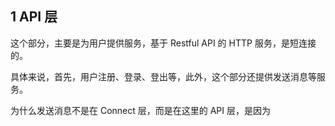 ## 1 API 层

这个部分，主要是为用户提供服务，基于 Restful API 的 HTTP 服务，是短连接的。

具体来说，首先，用户注册、登录、登出等，此外，这个部分还提供发送消息等服务。

为什么发送消息不是在 Connect 层，而是在这里的 API 层，是因为